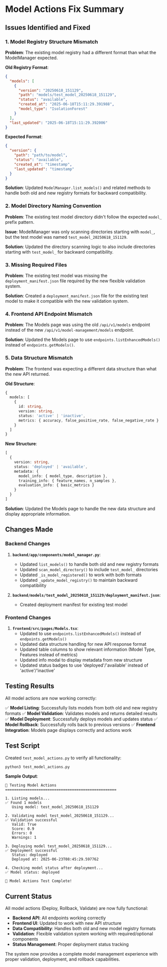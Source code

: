 # Model Actions Fix Summary

## Issues Identified and Fixed

### 1. **Model Registry Structure Mismatch**

**Problem**: The existing model registry had a different format than what the ModelManager expected.

**Old Registry Format**:
```json
{
  "models": [
    {
      "version": "20250618_151129",
      "path": "models/test_model_20250618_151129",
      "status": "available",
      "created_at": "2025-06-18T15:11:29.391988",
      "model_type": "IsolationForest"
    }
  ],
  "last_updated": "2025-06-18T15:11:29.392006"
}
```

**Expected Format**:
```json
{
  "version": {
    "path": "path/to/model",
    "status": "available",
    "created_at": "timestamp",
    "last_updated": "timestamp"
  }
}
```

**Solution**: Updated `ModelManager.list_models()` and related methods to handle both old and new registry formats for backward compatibility.

### 2. **Model Directory Naming Convention**

**Problem**: The existing test model directory didn't follow the expected `model_` prefix pattern.

**Issue**: ModelManager was only scanning directories starting with `model_`, but the test model was named `test_model_20250618_151129`.

**Solution**: Updated the directory scanning logic to also include directories starting with `test_model_` for backward compatibility.

### 3. **Missing Required Files**

**Problem**: The existing test model was missing the `deployment_manifest.json` file required by the new flexible validation system.

**Solution**: Created a `deployment_manifest.json` file for the existing test model to make it compatible with the new validation system.

### 4. **Frontend API Endpoint Mismatch**

**Problem**: The Models page was using the old `/api/v1/models` endpoint instead of the new `/api/v1/model-management/models` endpoint.

**Solution**: Updated the Models page to use `endpoints.listEnhancedModels()` instead of `endpoints.getModels()`.

### 5. **Data Structure Mismatch**

**Problem**: The frontend was expecting a different data structure than what the new API returned.

**Old Structure**:
```typescript
{
  models: [
    {
      id: string,
      version: string,
      status: 'active' | 'inactive',
      metrics: { accuracy, false_positive_rate, false_negative_rate }
    }
  ]
}
```

**New Structure**:
```typescript
[
  {
    version: string,
    status: 'deployed' | 'available',
    metadata: {
      model_info: { model_type, description },
      training_info: { feature_names, n_samples },
      evaluation_info: { basic_metrics }
    }
  }
]
```

**Solution**: Updated the Models page to handle the new data structure and display appropriate information.

## Changes Made

### Backend Changes

1. **`backend/app/components/model_manager.py`**:
   - Updated `list_models()` to handle both old and new registry formats
   - Updated `scan_model_directory()` to include `test_model_` directories
   - Updated `_is_model_registered()` to work with both formats
   - Updated `_update_model_registry()` to maintain backward compatibility

2. **`backend/models/test_model_20250618_151129/deployment_manifest.json`**:
   - Created deployment manifest for existing test model

### Frontend Changes

1. **`frontend/src/pages/Models.tsx`**:
   - Updated to use `endpoints.listEnhancedModels()` instead of `endpoints.getModels()`
   - Updated data structure handling for new API response format
   - Updated table columns to show relevant information (Model Type, Features instead of metrics)
   - Updated info modal to display metadata from new structure
   - Updated status badges to use 'deployed'/'available' instead of 'active'/'inactive'

## Testing Results

All model actions are now working correctly:

✅ **Model Listing**: Successfully lists models from both old and new registry formats
✅ **Model Validation**: Validates models and returns detailed results
✅ **Model Deployment**: Successfully deploys models and updates status
✅ **Model Rollback**: Successfully rolls back to previous versions
✅ **Frontend Integration**: Models page displays correctly and actions work

## Test Script

Created `test_model_actions.py` to verify all functionality:

```bash
python3 test_model_actions.py
```

**Sample Output**:
```
🧪 Testing Model Actions
==================================================

1. Listing models...
✅ Found 1 models
   Using model: test_model_20250618_151129

2. Validating model test_model_20250618_151129...
✅ Validation successful
   Valid: True
   Score: 0.9
   Errors: 0
   Warnings: 1

3. Deploying model test_model_20250618_151129...
✅ Deployment successful
   Status: deployed
   Deployed at: 2025-06-23T08:45:29.597762

4. Checking model status after deployment...
✅ Model status: deployed

🎉 Model Actions Test Complete!
```

## Current Status

All model actions (Deploy, Rollback, Validate) are now fully functional:

- **Backend API**: All endpoints working correctly
- **Frontend UI**: Updated to work with new API structure
- **Data Compatibility**: Handles both old and new model registry formats
- **Validation**: Flexible validation system working with required/optional components
- **Status Management**: Proper deployment status tracking

The system now provides a complete model management experience with proper validation, deployment, and rollback capabilities. 